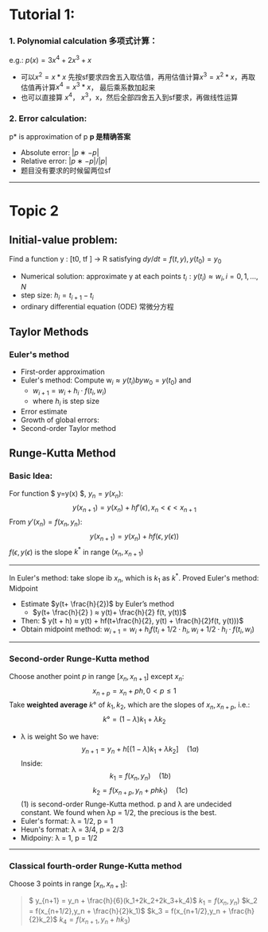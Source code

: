 # Tutorial 1:
### 1. Polynomial calculation 多项式计算：
e.g.: $p(x) = 3x^4+2x^3+x$
+ 可以$x^2 = x*x$ 先按sf要求四舍五入取估值，再用估值计算$x^3 = x^2 * x$，再取估值再计算$x^4 = x^3 * x$， 最后乘系数加起来
+ 也可以直接算 $x^4$， $x^3$，x，然后全部四舍五入到sf要求，再做线性运算

### 2. Error calculation:
p* is approximation of p 
**p 是精确答案**
+ Absolute error: $|p∗ − p|$
+ Relative error: $|p∗ − p|/|p|$
+ 题目没有要求的时候留两位sf

-----
# Topic 2

## Initial-value problem:
Find a function y : [t0, tf ] → R satisfying
        $dy/dt = f(t,y), y(t_0) = y_0$
+ Numerical solution: approximate y at each points $t_i: y(t_i) ≈ w_i, i = 0,1, ..., N$
+ step size: $h_i = t_{i+1} - t_i$
+ ordinary differential equation (ODE) 常微分方程
  
## Taylor Methods

### Euler's method
+ First-order approximation
+ Euler's method: Compute w$_i ≈ y(t_i) by w_0 = y(t_0)$ and
  + $w_{i+1} = w_i + h_i \cdot f(t_i, w_i)$
  + where $h_i$ is step size
+ Error estimate
+ Growth of global errors:
+ Second-order Taylor method

## Runge-Kutta Method

### Basic Idea:
For function $ y=y(x) $, $y_n = y(x_n)$:
$$y(x_{n+1}) = y(x_n) + hf'(ϵ), x_n < ϵ < x_{n+1}$$
From $y'(x_n) = f(x_n,y_n)$:
$$y(x_{n+1}) = y (x_n) + hf(ϵ, y(ϵ))$$
$f(ϵ, y(ϵ)$ is the slope $k^*$ in range $(x_n, x_{n+1})$

---------
In Euler's method: take slope ib $x_n$, which is $k_1$ as $k^*$.
Proved Euler's method: Midpoint
+ Estimate $y(t+ \frac{h}{2})$ by Euler’s method
  + $y(t+ \frac{h}{2} ) ≈ y(t)+ \frac{h}{2} f(t, y(t))$
+ Then: $ y(t + h) ≈ y(t) + hf(t+\frac{h}{2}, y(t) + \frac{h}{2}f(t, y(t)))$
+ Obtain midpoint method:
$w_{i+1} = w_i + h_if(t_i+ 1/2 \cdot h_i, w_i+ 1/2 \cdot h_i \cdot f(t_i, w_i)$

-----
### Second-order Runge-Kutta method
Choose another point $p$ in range $[x_n,x_{n+1}]$ except $x_n$:
$$ x_{n+p} = x_n + ph, 0<p≤1$$
Take **weighted average** $k°$ of $k_1, k_2$, which are the slopes of $x_n, x_{n+p}$, i.e.:
$$ k° = (1-λ)k_1 + λk_2$$ 
+ λ is weight
So we have:
$$ y_{n+1} = y_n + h[(1-λ)k_1 + λk_2]\quad(1a)$$
Inside:
$$ k_1 = f(x_n,y_n) \quad (1b)  $$
$$ k_2 = f(x_{n+p},y_n +phk_1)\quad(1c)$$
(1) is second-order Runge-Kutta method. p and λ are undecided constant. We found when λp = 1/2, the precious is the best.
+ Euler's format: λ = 1/2, p = 1
+ Heun's format: λ = 3/4, p = 2/3
+ Midpoiny: λ = 1, p = 1/2

-----
### Classical fourth-order Runge-Kutta method
Choose 3 points in range $[x_n,x_{n+1}]$:
> $ y_{n+1} = y_n + \frac{h}{6}(k_1+2k_2+2k_3+k_4)$
> $k_1 = f(x_n,y_n)$
> $k_2 = f(x_{n+1/2},y_n + \frac{h}{2}k_1)$
> $k_3 = f(x_{n+1/2},y_n + \frac{h}{2}k_2)$
> $k_4 = f(x_{n+1},y_n + hk_3)$
